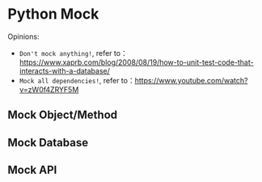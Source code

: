 # Python Mock

Opinions:
- `Don't mock anything!`, refer to：https://www.xaprb.com/blog/2008/08/19/how-to-unit-test-code-that-interacts-with-a-database/
- `Mock all dependencies!`, refer to：https://www.youtube.com/watch?v=zW0f4ZRYF5M


## Mock Object/Method


## Mock Database


## Mock API


